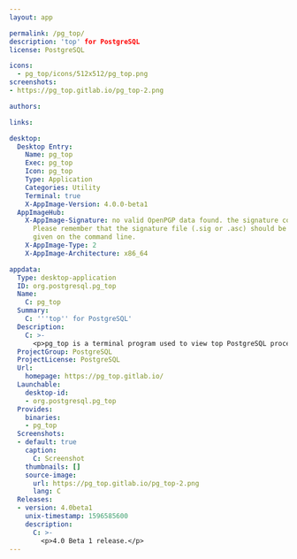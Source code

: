 ```yaml
---
layout: app

permalink: /pg_top/
description: 'top' for PostgreSQL
license: PostgreSQL

icons:
  - pg_top/icons/512x512/pg_top.png
screenshots:
- https://pg_top.gitlab.io/pg_top-2.png

authors:

links:

desktop:
  Desktop Entry:
    Name: pg_top
    Exec: pg_top
    Icon: pg_top
    Type: Application
    Categories: Utility
    Terminal: true
    X-AppImage-Version: 4.0.0-beta1
  AppImageHub:
    X-AppImage-Signature: no valid OpenPGP data found. the signature could not be verified.
      Please remember that the signature file (.sig or .asc) should be the first file
      given on the command line.
    X-AppImage-Type: 2
    X-AppImage-Architecture: x86_64

appdata:
  Type: desktop-application
  ID: org.postgresql.pg_top
  Name:
    C: pg_top
  Summary:
    C: '''top'' for PostgreSQL'
  Description:
    C: >-
      <p>pg_top is a terminal program used to view top PostgreSQL processes.</p>
  ProjectGroup: PostgreSQL
  ProjectLicense: PostgreSQL
  Url:
    homepage: https://pg_top.gitlab.io/
  Launchable:
    desktop-id:
    - org.postgresql.pg_top
  Provides:
    binaries:
    - pg_top
  Screenshots:
  - default: true
    caption:
      C: Screenshot
    thumbnails: []
    source-image:
      url: https://pg_top.gitlab.io/pg_top-2.png
      lang: C
  Releases:
  - version: 4.0beta1
    unix-timestamp: 1596585600
    description:
      C: >-
        <p>4.0 Beta 1 release.</p>
---
```

